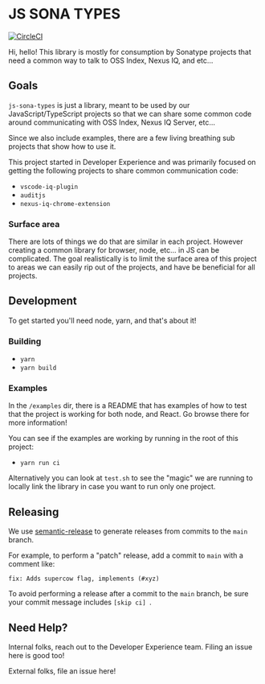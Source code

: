 # JS SONA TYPES

[![CircleCI](https://circleci.com/gh/sonatype-nexus-community/js-sona-types.svg?style=svg)](https://circleci.com/gh/sonatype-nexus-community/js-sona-types)

Hi, hello! This library is mostly for consumption by Sonatype projects that need a common way to talk to OSS Index, Nexus IQ, and etc...

## Goals

`js-sona-types` is just a library, meant to be used by our JavaScript/TypeScript projects so that we can share some common code around communicating with OSS Index, Nexus IQ Server, etc...

Since we also include examples, there are a few living breathing sub projects that show how to use it.

This project started in Developer Experience and was primarily focused on getting the following projects to share common communication code:

- `vscode-iq-plugin`
- `auditjs`
- `nexus-iq-chrome-extension`

### Surface area

There are lots of things we do that are similar in each project. However creating a common library for browser, node, etc... in JS can be complicated. The goal realistically is to limit the surface area of this project to areas we can easily rip out of the projects, and have be beneficial for all projects.

## Development

To get started you'll need node, yarn, and that's about it!

### Building

- `yarn`
- `yarn build`

### Examples

In the `/examples` dir, there is a README that has examples of how to test that the project is working for both node, and React. Go browse there for more information!

You can see if the examples are working by running in the root of this project:

- `yarn run ci`

Alternatively you can look at `test.sh` to see the "magic" we are running to locally link the library in case you want to run only one project.

## Releasing

We use [semantic-release](https://github.com/semantic-release/semantic-release) to generate releases
from commits to the `main` branch.

For example, to perform a "patch" release, add a commit to `main` with a comment like:

```
fix: Adds supercow flag, implements (#xyz)
```

To avoid performing a release after a commit to the `main` branch, be sure your commit message includes `[skip ci] `.

## Need Help?

Internal folks, reach out to the Developer Experience team. Filing an issue here is good too!

External folks, file an issue here!
